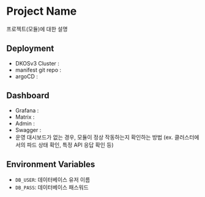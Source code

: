 # Project Name
프로젝트(모듈)에 대한 설명

## Deployment
- DKOSv3 Cluster :
- manifest git repo :
- argoCD :

## Dashboard
- Grafana :
- Matrix :
- Admin :
- Swagger :
- 운영 대시보드가 없는 경우, 모듈이 정상 작동하는지 확인하는 방법 (ex. 클러스터에서의 파드 상태 확인, 특정 API 응답 확인 등)

## Environment Variables
- `DB_USER`: 데이터베이스 유저 이름
- `DB_PASS`: 데이터베이스 패스워드


